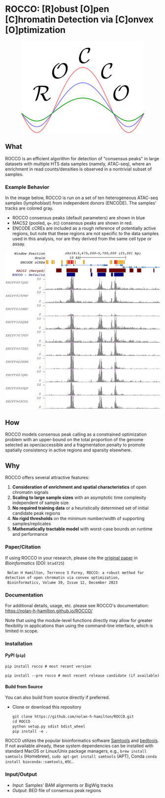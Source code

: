 # ROCCO: [R]obust [O]pen [C]hromatin Detection via [C]onvex [O]ptimization

<p align="center">
<img width="400" alt="logo" src="docs/logo.png">

## What

ROCCO is an efficient algorithm for detection of "consensus peaks" in large datasets with multiple HTS data samples (namely, ATAC-seq), where an enrichment in read counts/densities is observed in a nontrivial subset of samples.

### Example Behavior

In the image below, ROCCO is run on a set of ten heterogeneous ATAC-seq samples (lymphoblast) from independent donors (ENCODE). The samples' tracks are colored gray.

* ROCCO consensus peaks (default parameters) are shown in blue
* MACS2 (pooled, `q=.01`) consensus peaks are shown in red.
* ENCODE cCREs are included as a rough reference of potentially active regions, but note that these regions are not specific to the data samples used in this analysis, nor are they derived from the same cell type or assay.

<p align="center">
<img width="600" alt="example" src="docs/example_behavior.png">

## How

ROCCO models consensus peak calling as a constrained optimization problem with an upper-bound on the total proportion of the genome selected as open/accessible and a fragmentation penalty to promote spatially consistency in active regions and sparsity elsewhere.

## Why

ROCCO offers several attractive features:

1. **Consideration of enrichment and spatial characteristics** of open chromatin signals
2. **Scaling to large sample sizes** with an asymptotic time complexity independent of sample size
3. **No required training data** or a heuristically determined set of initial candidate peak regions
4. **No rigid thresholds** on the minimum number/width of supporting samples/replicates
5. **Mathematically tractable model** with worst-case bounds on runtime and performance

### Paper/Citation

If using ROCCO in your research, please cite the [original paper](https://doi.org/10.1093/bioinformatics/btad725) in *Bioinformatics* (DOI: `btad725`)

   ```plaintext
    Nolan H Hamilton, Terrence S Furey, ROCCO: a robust method for detection of open chromatin via convex optimization,
    Bioinformatics, Volume 39, Issue 12, December 2023
   ```

### Documentation

For additional details, usage, etc. please see ROCCO's documentation: <https://nolan-h-hamilton.github.io/ROCCO/>

Note that using the module-level functions directly may allow for greater flexibility in applications than using the command-line interface, which is limited in scope.

### Installation

#### PyPI (`pip`)

   ```shell
   pip install rocco # most recent version
   ```

   ```shell
   pip install --pre rocco # most recent release candidate (if available)
   ```

#### Build from Source

You can also build from source directly if preferred.

* Clone or download this repository

  ```shell
  git clone https://github.com/nolan-h-hamilton/ROCCO.git
  cd ROCCO
  python setup.py sdist bdist_wheel
  pip install -e .
  ```

ROCCO utilizes the popular bioinformatics software [Samtools](http://www.htslib.org) and [bedtools](https://bedtools.readthedocs.io/en/latest/). If not available already, these system dependencies can be installed with standard MacOS or Linux/Unix package managers, e.g., `brew install samtools` (Homebrew), `sudo apt-get install samtools` (APT), Conda `conda install bioconda::samtools`, etc..

### Input/Output

* *Input*: Samples' BAM alignments or BigWig tracks
* *Output*: BED file of consensus peak regions
